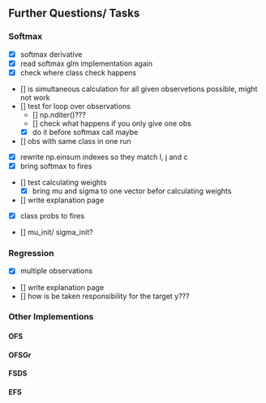 ## Further Questions/ Tasks

### Softmax
- [x] softmax derivative
- [x] read softmax glm implementation again
- [x] check where class check happens
- [] is simultaneous calculation for all given observetions possible, might not work
- [] test for loop over observations
    - [] np.nditer()???
    - [] check what happens if you only give one obs
    - [x] do it before softmax call maybe
- [] obs with same class in one run
- [x] rewrite np.einsum indexes so they match l, j and c
- [x] bring softmax to fires
- [] test calculating weights
    - [x] bring mu and sigma to one vector befor calculating weights
- [] write explanation page
- [x] class probs to fires
- [] mu_init/ sigma_init?

### Regression
- [x] multiple observations
- [] write explanation page
- [] how is be taken responsibility for the target y???
### Other Implementions
#### OFS
#### OFSGr
#### FSDS
#### EFS